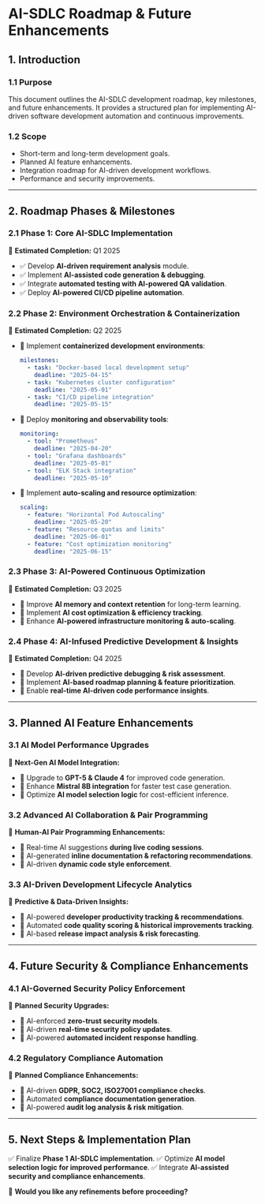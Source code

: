 # **AI-SDLC Roadmap & Future Enhancements**

## **1. Introduction**

### **1.1 Purpose**
This document outlines the AI-SDLC development roadmap, key milestones, and future enhancements. It provides a structured plan for implementing AI-driven software development automation and continuous improvements.

### **1.2 Scope**
- Short-term and long-term development goals.
- Planned AI feature enhancements.
- Integration roadmap for AI-driven development workflows.
- Performance and security improvements.

---

## **2. Roadmap Phases & Milestones**

### **2.1 Phase 1: Core AI-SDLC Implementation**
📌 **Estimated Completion:** Q1 2025
- ✅ Develop **AI-driven requirement analysis** module.
- ✅ Implement **AI-assisted code generation & debugging**.
- ✅ Integrate **automated testing with AI-powered QA validation**.
- ✅ Deploy **AI-powered CI/CD pipeline automation**.

### **2.2 Phase 2: Environment Orchestration & Containerization**
📌 **Estimated Completion:** Q2 2025
- 🔹 Implement **containerized development environments**:
  ```yaml
  milestones:
    - task: "Docker-based local development setup"
      deadline: "2025-04-15"
    - task: "Kubernetes cluster configuration"
      deadline: "2025-05-01"
    - task: "CI/CD pipeline integration"
      deadline: "2025-05-15"
  ```
- 🔹 Deploy **monitoring and observability tools**:
  ```yaml
  monitoring:
    - tool: "Prometheus"
      deadline: "2025-04-20"
    - tool: "Grafana dashboards"
      deadline: "2025-05-01"
    - tool: "ELK Stack integration"
      deadline: "2025-05-10"
  ```
- 🔹 Implement **auto-scaling and resource optimization**:
  ```yaml
  scaling:
    - feature: "Horizontal Pod Autoscaling"
      deadline: "2025-05-20"
    - feature: "Resource quotas and limits"
      deadline: "2025-06-01"
    - feature: "Cost optimization monitoring"
      deadline: "2025-06-15"
  ```

### **2.3 Phase 3: AI-Powered Continuous Optimization**
📌 **Estimated Completion:** Q3 2025
- 🔹 Improve **AI memory and context retention** for long-term learning.
- 🔹 Implement **AI cost optimization & efficiency tracking**.
- 🔹 Enhance **AI-powered infrastructure monitoring & auto-scaling**.

### **2.4 Phase 4: AI-Infused Predictive Development & Insights**
📌 **Estimated Completion:** Q4 2025
- 🔹 Develop **AI-driven predictive debugging & risk assessment**.
- 🔹 Implement **AI-based roadmap planning & feature prioritization**.
- 🔹 Enable **real-time AI-driven code performance insights**.

---

## **3. Planned AI Feature Enhancements**

### **3.1 AI Model Performance Upgrades**
📌 **Next-Gen AI Model Integration:**
- 🔹 Upgrade to **GPT-5 & Claude 4** for improved code generation.
- 🔹 Enhance **Mistral 8B integration** for faster test case generation.
- 🔹 Optimize **AI model selection logic** for cost-efficient inference.

### **3.2 Advanced AI Collaboration & Pair Programming**
📌 **Human-AI Pair Programming Enhancements:**
- 🔹 Real-time AI suggestions **during live coding sessions**.
- 🔹 AI-generated **inline documentation & refactoring recommendations**.
- 🔹 AI-driven **dynamic code style enforcement**.

### **3.3 AI-Driven Development Lifecycle Analytics**
📌 **Predictive & Data-Driven Insights:**
- 🔹 AI-powered **developer productivity tracking & recommendations**.
- 🔹 Automated **code quality scoring & historical improvements tracking**.
- 🔹 AI-based **release impact analysis & risk forecasting**.

---

## **4. Future Security & Compliance Enhancements**

### **4.1 AI-Governed Security Policy Enforcement**
📌 **Planned Security Upgrades:**
- 🔹 AI-enforced **zero-trust security models**.
- 🔹 AI-driven **real-time security policy updates**.
- 🔹 AI-powered **automated incident response handling**.

### **4.2 Regulatory Compliance Automation**
📌 **Planned Compliance Enhancements:**
- 🔹 AI-driven **GDPR, SOC2, ISO27001 compliance checks**.
- 🔹 Automated **compliance documentation generation**.
- 🔹 AI-powered **audit log analysis & risk mitigation**.

---

## **5. Next Steps & Implementation Plan**
✅ Finalize **Phase 1 AI-SDLC implementation**.
✅ Optimize **AI model selection logic for improved performance**.
✅ Integrate **AI-assisted security and compliance enhancements**.

🚀 **Would you like any refinements before proceeding?**
